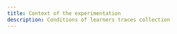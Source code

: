 ```yaml
---
title: Context of the experimentation
description: Conditions of learners traces collection
---
```

